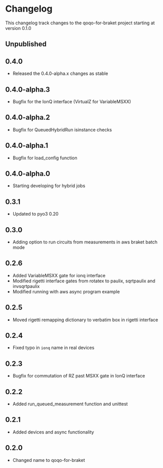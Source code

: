 # Changelog

This changelog track changes to the qoqo-for-braket project starting at version 0.1.0

## Unpublished

## 0.4.0 

* Released the 0.4.0-alpha.x changes as stable

## 0.4.0-alpha.3

* Bugfix for the IonQ interface (VirtualZ for VariableMSXX)

## 0.4.0-alpha.2

* Bugfix for QueuedHybridRun isinstance checks

## 0.4.0-alpha.1

* Bugfix for load_config function

## 0.4.0-alpha.0

* Starting developing for hybrid jobs

## 0.3.1

* Updated to pyo3 0.20

## 0.3.0

* Adding option to run circuits from measurements in aws braket batch mode

## 0.2.6

* Added VariableMSXX gate for ionq interface
* Modified rigetti interface gates from rotatex to paulix, sqrtpaulix and invsqrtpaulix
* Modified running with aws async program example

## 0.2.5

* Moved rigetti remapping dictionary to verbatim box in rigetti interface

## 0.2.4

* Fixed typo in `ionq` name in real devices

## 0.2.3

* Bugfix for commutation of RZ past MSXX gate in IonQ interface

## 0.2.2

* Added run_queued_measurement function and unittest

## 0.2.1

* Added devices and async functionality

## 0.2.0

* Changed name to qoqo-for-braket